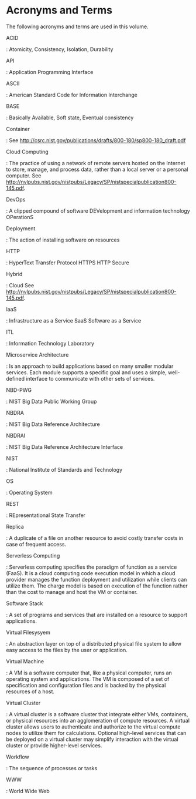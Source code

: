 
# Acronyms and Terms

The following acronyms and terms are used in this volume.

ACID
 
: Atomicity, Consistency, Isolation, Durability

API
 
: Application Programming Interface

ASCII

: American Standard Code for Information Interchange

BASE

: Basically Available, Soft state, Eventual consistency

Container

: See
  <http://csrc.nist.gov/publications/drafts/800-180/sp800-180_draft.pdf>

Cloud Computing

: The practice of using a network of remote servers hosted
  on the Internet to store, manage, and process data, rather than a local
  server or a personal computer. See
  <http://nvlpubs.nist.gov/nistpubs/Legacy/SP/nistspecialpublication800-145.pdf>.

DevOps

: A clipped compound of software DEVelopment and information
  technology OPerationS

Deployment

: The action of installing software on resources

HTTP

: HyperText Transfer Protocol HTTPS HTTP Secure

Hybrid

: Cloud See <http://nvlpubs.nist.gov/nistpubs/Legacy/SP/nistspecialpublication800-145.pdf>.

IaaS

: Infrastructure as a Service SaaS Software as a Service

ITL

: Information Technology Laboratory

Microservice Architecture

: Is an approach to build applications based on
  many smaller modular services. Each module supports a specific goal and
  uses a simple, well-defined interface to communicate with other sets of
  services.

NBD-PWG

: NIST Big Data Public Working Group

NBDRA

: NIST Big Data Reference Architecture

NBDRAI

: NIST Big Data Reference Architecture Interface

NIST

: National Institute of Standards and Technology

OS

: Operating System

REST

: REpresentational State Transfer

Replica

: A duplicate of a file on another resource to avoid costly
  transfer costs in case of frequent access.

Serverless Computing

: Serverless computing specifies the paradigm of
  function as a service (FaaS). It is a cloud computing code execution
  model in which a cloud provider manages the function deployment and
  utilization while clients can utilize them. The charge model is based on
  execution of the function rather than the cost to manage and host the VM
  or container.

Software Stack

: A set of programs and services that are installed on a
  resource to support applications.

Virtual Filesysyem

: An abstraction layer on top of a distributed physical
  file system to allow easy access to the files by the user or
  application.

Virtual Machine

: A VM is a software computer that, like a physical
  computer, runs an operating system and applications. The VM is composed
  of a set of specification and configuration files and is backed by the
  physical resources of a host.

Virtual Cluster

: A virtual cluster is a software cluster that integrate
  either VMs, containers, or physical resources into an agglomeration of
  compute resources. A virtual cluster allows users to authenticate and
  authorize to the virtual compute nodes to utilize them for calculations.
  Optional high-level services that can be deployed on a virtual cluster
  may simplify interaction with the virtual cluster or provide
  higher-level services.

Workflow

: The sequence of processes or tasks

WWW

: World Wide Web


